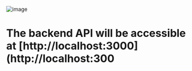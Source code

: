 ![image](https://github.com/joshking1/backend/assets/88409463/31f30d08-721e-4b00-a23d-2a52d37e267d)

# The backend API will be accessible at [http://localhost:3000](http://localhost:300
